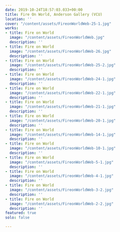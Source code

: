 ```yaml
---
date: 2019-10-24T18:57:03.033+00:00
title: Fire On World, Anderson Gallery (VCU)
location: ''
cover: "/content/assets/FireonWorldWeb-25-1.jpg"
works:
- title: Fire on World
  image: "/content/assets/FireonWorldWeb.jpg"
  description: ''
- title: Fire on World
  image: "/content/assets/FireonWorldWeb-26.jpg"
  description: ''
- title: Fire on World
  image: "/content/assets/FireonWorldWeb-25-2.jpg"
  description: ''
- title: Fire on World
  image: "/content/assets/FireonWorldWeb-24-1.jpg"
  description: ''
- title: Fire on World
  image: "/content/assets/FireonWorldWeb-22-1.jpg"
  description: ''
- title: Fire on World
  image: "/content/assets/FireonWorldWeb-21-1.jpg"
  description: ''
- title: Fire on World
  image: "/content/assets/FireonWorldWeb-20-1.jpg"
  description: ''
- title: Fire on World
  image: "/content/assets/FireonWorldWeb-14-1.jpg"
  description: ''
- title: Fire on World
  image: "/content/assets/FireonWorldWeb-10-1.jpg"
  description: ''
- title: Fire on World
  image: "/content/assets/FireonWorldWeb-5-1.jpg"
  description: ''
- title: Fire on World
  image: "/content/assets/FireonWorldWeb-4-1.jpg"
  description: ''
- title: Fire on World
  image: "/content/assets/FireonWorldWeb-3-2.jpg"
  description: ''
- title: Fire on World
  image: "/content/assets/FireonWorldWeb-2-2.jpg"
  description: ''
featured: true
solo: false

---
```

